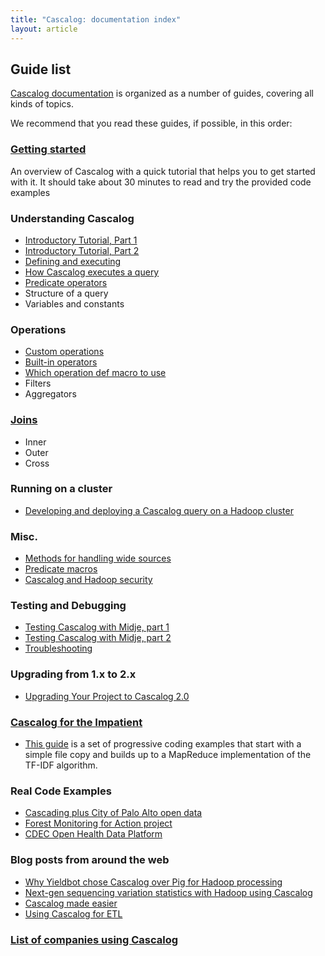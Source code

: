 ```yaml
---
title: "Cascalog: documentation index"
layout: article
---
```


## Guide list

[Cascalog documentation](https://www.cascalog.org/) is organized as a number of guides, covering all kinds of topics.

We recommend that you read these guides, if possible, in this order:


###  [Getting started](/articles/getting_started.html)

An overview of Cascalog with a quick tutorial that helps you to get started with it. It should take about 30 minutes to read and try the provided code examples

### Understanding Cascalog

- [Introductory Tutorial, Part 1](http://nathanmarz.com/blog/introducing-cascalog-a-clojure-based-query-language-for-hado.html)
- [Introductory Tutorial, Part 2](http://nathanmarz.com/blog/new-cascalog-features-outer-joins-combiners-sorting-and-more.html)
- [Defining and executing](https://github.com/nathanmarz/cascalog/wiki/Defining-and-executing-queries)
- [How Cascalog executes a query](https://github.com/nathanmarz/cascalog/wiki/How-cascalog-executes-a-query)
- [Predicate operators](https://github.com/nathanmarz/cascalog/wiki/Predicate-operators)
- Structure of a query
- Variables and constants

### Operations

- [Custom operations](https://github.com/nathanmarz/cascalog/wiki/Guide-to-custom-operations)
- [Built-in operators](https://github.com/nathanmarz/cascalog/wiki/Built-in-operations)
- [Which operation def macro to use](http://entxtech.blogspot.com/2010/12/which-operation-def-macro-should-i-use.html)
- Filters
- Aggregators

### [Joins](https://github.com/nathanmarz/cascalog/wiki/Joins-in-cascalog)

- Inner
- Outer
- Cross

### Running on a cluster

- [Developing and deploying a Cascalog query on a Hadoop cluster](http://nathanmarz.com/blog/news-feed-in-38-lines-of-code-using-cascalog.html)

### Misc.

- [Methods for handling wide sources](https://github.com/nathanmarz/cascalog/wiki/Methods-for-handling-wide-sources)
- [Predicate macros](https://github.com/nathanmarz/cascalog/wiki/Predicate-macros)
- [Cascalog and Hadoop security](https://github.com/nathanmarz/cascalog/wiki/Cascalog-and-Hadoop-Security)

### Testing and Debugging

- [Testing Cascalog with Midje, part 1](http://sritchie.github.com/2011/09/30/testing-cascalog-with-midje.html)
- [Testing Cascalog with Midje, part 2](http://sritchie.github.com/2012/01/22/cascalog-testing-20.html)
- [Troubleshooting](https://github.com/nathanmarz/cascalog/wiki/Troubleshooting%2C-testing-and-live-coding)

### Upgrading from 1.x to 2.x

- [Upgrading Your Project to Cascalog 2.0](/articles/upgrade.html)

### [Cascalog for the Impatient](https://github.com/Quantisan/Impatient)

- [This guide](https://github.com/Cascading/Impatient) is a set of progressive coding examples that start with a simple file copy and builds up to a MapReduce implementation of the TF-IDF algorithm.

### Real Code Examples

- [Cascading plus City of Palo Alto open data](https://github.com/Cascading/CoPA)
- [ Forest Monitoring for Action project](https://github.com/reddmetrics/forma-clj)
- [CDEC Open Health Data Platform](https://github.com/CDECatapult/cdec.openhealthdata)

### Blog posts from around the web

- [Why Yieldbot chose Cascalog over Pig for Hadoop processing](http://tech.backtype.com/52456836)
- [Next-gen sequencing variation statistics with Hadoop using Cascalog](http://bcbio.wordpress.com/2011/07/04/summarizing-next-gen-sequencing-variation-statistics-with-hadoop-using-cascalog/)
- [Cascalog made easier](http://jimdrannbauer.com/2011/02/04/cascalog-made-easier/)
- [Using Cascalog for ETL](http://ianrumford.github.io/blog/2012/09/29/using-cascalog-for-extract-transform-and-load/)

### [List of companies using Cascalog](/articles/users.html)
